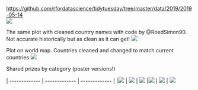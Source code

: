 https://github.com/rfordatascience/tidytuesday/tree/master/data/2019/2019-05-14  
![](nobel.png)

The same plot with cleaned country names with code by @RoedSimon90. Not accurate historically but as clean as it can get!
![](nobelClean.png)

Plot on world map. Countries cleaned and changed to match current countries
![](nobelMap.png)

Shared prizes by category (poster versions!)

| ------------- | ------------- | ------------- |
|![](nobelShared-Medicine.png) | ![](nobelShared-Chemistry.png) | ![](nobelShared-Physics.png)
|![](nobelShared-Literature.png) | ![](nobelShared-Peace.png) | ![](nobelShared-Economics.png)